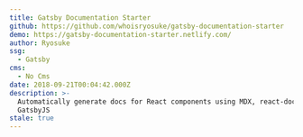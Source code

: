 ```yaml
---
title: Gatsby Documentation Starter
github: https://github.com/whoisryosuke/gatsby-documentation-starter
demo: https://gatsby-documentation-starter.netlify.com/
author: Ryosuke
ssg:
  - Gatsby
cms:
  - No Cms
date: 2018-09-21T00:04:42.000Z
description: >-
  Automatically generate docs for React components using MDX, react-docgen, and
  GatsbyJS
stale: true
---
```

